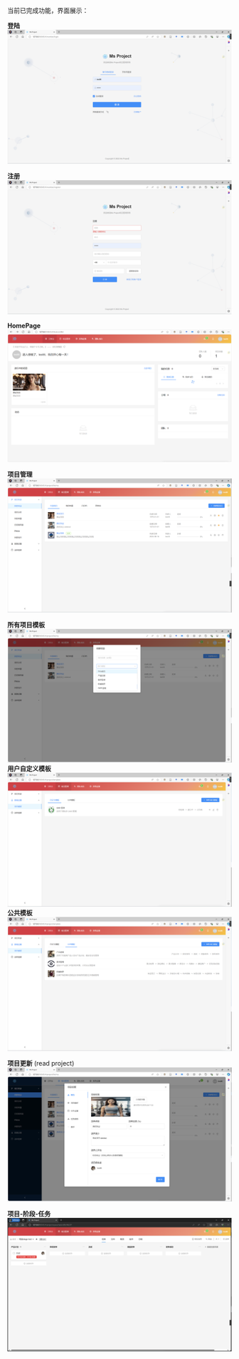 当前已完成功能，界面展示：

**登陆**
![](./assets/login.png)

**注册**
![](./assets/register.png)

**HomePage**
![](./assets/homepage.png)

**项目管理**
![img.png](assets/projects.png)

**所有项目模板**
![img.png](assets/allProTemp.png)
**用户自定义模板**
![img.png](assets/customProjTemp.png)
**公共模板**
![img.png](assets/publicProjTemp.png)

**项目更新** (read project)
![img.png](assets/readProject.png)

**项目-阶段-任务**
![img.png](assets/tasksOfstage.png)